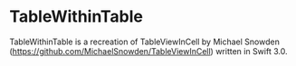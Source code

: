 # TableWithinTable

TableWithinTable is a recreation of TableViewInCell by Michael Snowden (https://github.com/MichaelSnowden/TableViewInCell) written in Swift 3.0. 

